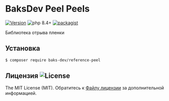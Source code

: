 # BaksDev Peel Peels

[![Version](https://img.shields.io/badge/version-7.2.0-blue)](https://github.com/baks-dev/reference-peel/releases)
![php 8.4+](https://img.shields.io/badge/php-min%208.4-red.svg)
[![packagist](https://img.shields.io/badge/packagist-green)](https://packagist.org/packages/baks-dev/reference-peel)

Библиотека отрыва пленки

## Установка

``` bash
$ composer require baks-dev/reference-peel
```

## Лицензия ![License](https://img.shields.io/badge/MIT-green)

The MIT License (MIT). Обратитесь к [Файлу лицензии](LICENSE.md) за дополнительной информацией.

